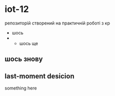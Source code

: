 # iot-12
репозиторій створений на практичній роботі з кр
- шось
- - шось ще
## шось знову
last-moment desicion
-------
something here
